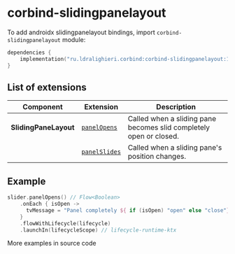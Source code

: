 ﻿
# corbind-slidingpanelayout

To add androidx slidingpanelayout bindings, import `corbind-slidingpanelayout` module:

```kotlin
dependencies {
    implementation("ru.ldralighieri.corbind:corbind-slidingpanelayout:1.11.0")
}
```

## List of extensions

| Component             | Extension                                      | Description                                                        |
|-----------------------|------------------------------------------------|--------------------------------------------------------------------|
| **SlidingPaneLayout** | [`panelOpens`][SlidingPaneLayout_panelOpens]   | Called when a sliding pane becomes slid completely open or closed. |
|                       | [`panelSlides`][SlidingPaneLayout_panelSlides] | Called when a sliding pane's position changes.                     |

## Example

```kotlin
slider.panelOpens() // Flow<Boolean>
    .onEach { isOpen ->
      tvMessage = "Panel completely ${ if (isOpen) "open" else "close"}"
    }
    .flowWithLifecycle(lifecycle)
    .launchIn(lifecycleScope) // lifecycle-runtime-ktx
```

More examples in source code

[SlidingPaneLayout_panelOpens]: https://github.com/LDRAlighieri/Corbind/blob/master/corbind-slidingpanelayout/src/main/kotlin/ru/ldralighieri/corbind/slidingpanelayout/SlidingPaneLayoutPaneOpens.kt
[SlidingPaneLayout_panelSlides]: https://github.com/LDRAlighieri/Corbind/blob/master/corbind-slidingpanelayout/src/main/kotlin/ru/ldralighieri/corbind/slidingpanelayout/SlidingPaneLayoutSlides.kt
